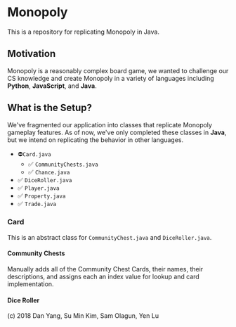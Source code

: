 # Monopoly
This is a repository for replicating Monopoly in Java.

## Motivation
Monopoly is a reasonably complex board game, we wanted to challenge our CS knowledge and create Monopoly in a variety of languages including **Python**, **JavaScript**, and **Java**.

## What is the Setup?
We've fragmented our application into classes that replicate Monopoly gameplay features. As of now, we've only completed these classes in **Java**, but we intend on replicating the behavior in other languages.

- ⛔️`Card.java`
  - ✅ `CommunityChests.java`
  - ✅ `Chance.java`
- ✅ `DiceRoller.java`
- ✅ `Player.java`
- ✅ `Property.java`
- ✅ `Trade.java`

### Card
This is an abstract class for `CommunityChest.java` and `DiceRoller.java`.

#### Community Chests
Manually adds all of the Community Chest Cards, their names, their descriptions, and assigns each an index value for lookup and card implementation.

#### Dice Roller

(c) 2018 Dan Yang, Su Min Kim, Sam Olagun, Yen Lu
